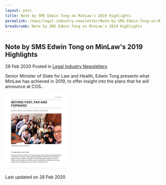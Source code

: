 ```yaml
---
layout: post
title: Note by SMS Edwin Tong on MinLaw's 2019 Highlights
permalink: /news/legal-industry-newsletter/Note-by-SMS-Edwin-Tong-on-MinLaw's-2019-Highlights/
breadcrumb: Note by SMS Edwin Tong on MinLaw's 2019 Highlights
---
```


<style>
  .image {width: 200px;}
  .image img {max-width: 100%;}
</style>

Note by SMS Edwin Tong on MinLaw's 2019 Highlights
---

28 Feb 2020 Posted in [Legal Industry Newsletters](/news/legal-industry-newsletters/)

Senior Minister of State for Law and Health, Edwin Tong presents what MinLaw has achieved in 2019, to offer insight into the plans that he will announce at COS..

<div class="image">
  <a href="/files/COS2020Note28Feb.pdf/"><img src="/images/COS2020Note28Feb.jpg/" title="Moving Fast, Far and Foward" alt="Moving Fast, Far and Foward"></a>
</div>

<p class="right-side-updated">Last updated on 28 Feb 2020</p>
